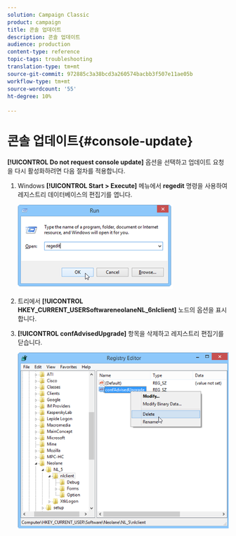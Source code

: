 ```yaml
---
solution: Campaign Classic
product: campaign
title: 콘솔 업데이트
description: 콘솔 업데이트
audience: production
content-type: reference
topic-tags: troubleshooting
translation-type: tm+mt
source-git-commit: 972885c3a38bcd3a260574bacbb3f507e11ae05b
workflow-type: tm+mt
source-wordcount: '55'
ht-degree: 10%

---
```



# 콘솔 업데이트{#console-update}

**[!UICONTROL Do not request console update]** 옵션을 선택하고 업데이트 요청을 다시 활성화하려면 다음 절차를 적용합니다.

1. Windows **[!UICONTROL Start > Execute]** 메뉴에서 **regedit** 명령을 사용하여 레지스트리 데이터베이스의 편집기를 엽니다.

   ![](assets/ncs_console_update_1.png)

1. 트리에서 **[!UICONTROL HKEY_CURRENT_USERSoftwareneolaneNL_6nlclient]** 노드의 옵션을 표시합니다.
1. **[!UICONTROL confAdvisedUpgrade]** 항목을 삭제하고 레지스트리 편집기를 닫습니다.

   ![](assets/ncs_console_update_2.png)

